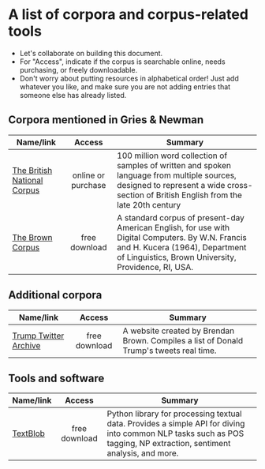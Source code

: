 # A list of corpora and corpus-related tools

- Let's collaborate on building this document.
- For "Access", indicate if the corpus is searchable online, needs purchasing, or freely downloadable.
- Don't worry about putting resources in alphabetical order! Just add whatever you like, and make sure you are not adding entries that someone else has already listed.

## Corpora mentioned in Gries & Newman

| Name/link | Access | Summary |
| --------- | :-----------: | ------- |
| [The British National Corpus](http://www.natcorp.ox.ac.uk/) | online or purchase | 100 million word collection of samples of written and spoken language from multiple sources, designed to represent a wide cross-section of British English from the late 20th century |
| [The Brown Corpus](www.archive.org/details/BrownCorpus) | free download | A standard corpus of present-day American English, for use with Digital Computers. By W.N. Francis and H. Kucera (1964), Department of Linguistics, Brown University, Providence, RI, USA. |

## Additional corpora

| Name/link | Access | Summary |
| --------- | :-----------: | ------- |
| [Trump Twitter Archive](trumptwitterarchive.com/archive) | free download | A website created by Brendan Brown. Compiles a list of Donald Trump's tweets real time. |

## Tools and software

| Name/link | Access | Summary |
| --------- | :-----------: | ------- |
| [TextBlob](textblob.readthedocs.io/en/dev/) | free download | Python library for processing textual data. Provides a simple API for diving into common NLP tasks such as POS tagging, NP extraction, sentiment analysis, and more. |
